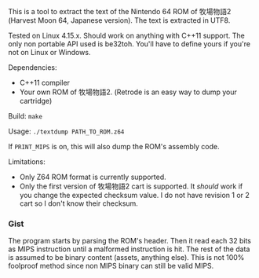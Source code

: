 This is a tool to extract the text of the Nintendo 64 ROM of 牧場物語2 (Harvest Moon 64, Japanese version). The text is extracted in UTF8.

Tested on Linux 4.15.x. Should work on anything with C++11 support. The only non portable API used is be32toh. You'll have to define yours if you're not on Linux or Windows.

Dependencies:
* C++11 compiler
* Your own ROM of 牧場物語2. (Retrode is an easy way to dump your cartridge)

Build:
`make`

Usage:
`./textdump PATH_TO_ROM.z64`

If `PRINT_MIPS` is on, this will also dump the ROM's assembly code.

Limitations:
* Only Z64 ROM format is currently supported.
* Only the first version of 牧場物語2 cart is supported. It *should* work if you change the expected checksum value. I do not have revision 1 or 2 cart so I don't know their checksum.

### Gist

The program starts by parsing the ROM's header.
Then it read each 32 bits as MIPS instruction until a
malformed instruction is hit. The rest of the data is assumed to be
binary content (assets, anything else). This is not 100% foolproof
method since non MIPS binary can still be valid MIPS.
